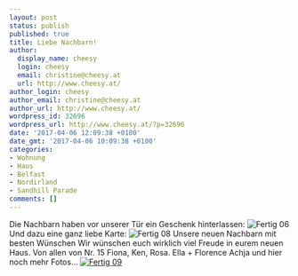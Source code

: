 ```yaml
---
layout: post
status: publish
published: true
title: Liebe Nachbarn!
author:
  display_name: cheesy
  login: cheesy
  email: christine@cheesy.at
  url: http://www.cheesy.at/
author_login: cheesy
author_email: christine@cheesy.at
author_url: http://www.cheesy.at/
wordpress_id: 32696
wordpress_url: http://www.cheesy.at/?p=32696
date: '2017-04-06 12:09:38 +0100'
date_gmt: '2017-04-06 10:09:38 +0100'
categories:
- Wohnung
- Haus
- Belfast
- Nordirland
- Sandhill Parade
comments: []
---
```

Die Nachbarn haben vor unserer Tür ein Geschenk hinterlassen:
![Fertig 06](http://www.cheesy.at/wp-content/uploads/Fertig-06.jpg)
Und dazu eine ganz liebe Karte:
![Fertig 08](http://www.cheesy.at/wp-content/uploads/Fertig-08.jpg)
Unsere neuen Nachbarn
mit besten Wünschen
Wir wünschen euch wirklich viel Freude in eurem neuen Haus.
Von allen von Nr. 15
Fiona, Ken, Rosa.
Ella + Florence
Achja und hier noch mehr Fotos...
[![Fertig 09](http://www.cheesy.at/wp-content/uploads/Fertig-09.jpg)](http://www.cheesy.at/fotos/leben-in-belfast/2017-2/fertig-eingerichtet/)
